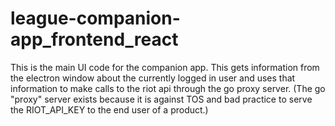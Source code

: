 # league-companion-app_frontend_react

This is the main UI code for the companion app. This gets information from the electron window about the currently logged in user and uses that information to make calls to the riot api through the go proxy server. (The go "proxy" server exists because it is against TOS and bad practice to serve the RIOT_API_KEY to the end user of a product.)
